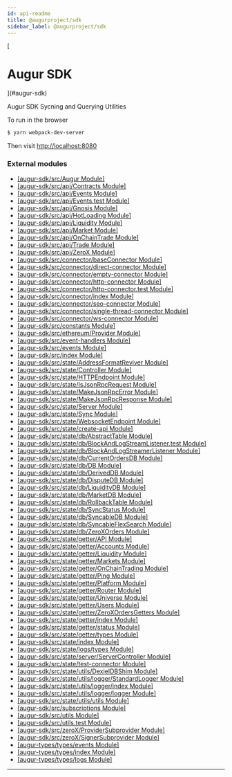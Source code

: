 ```yaml
---
id: api-readme
title: @augurproject/sdk
sidebar_label: @augurproject/sdk
---
```


[

Augur SDK
=========

](#augur-sdk)

Augur SDK Sycning and Querying Utilities

To run in the browser

```sh
$ yarn webpack-dev-server
```

Then visit [http://localhost:8080](http://localhost:8080)

### External modules

* [[augur-sdk/src/Augur Module]](api-modules-augur-sdk-src-augur-module.md)
* [[augur-sdk/src/api/Contracts Module]](api-modules-augur-sdk-src-api-contracts-module.md)
* [[augur-sdk/src/api/Events Module]](api-modules-augur-sdk-src-api-events-module.md)
* [[augur-sdk/src/api/Events.test Module]](api-modules-augur-sdk-src-api-events-test-module.md)
* [[augur-sdk/src/api/Gnosis Module]](api-modules-augur-sdk-src-api-gnosis-module.md)
* [[augur-sdk/src/api/HotLoading Module]](api-modules-augur-sdk-src-api-hotloading-module.md)
* [[augur-sdk/src/api/Liquidity Module]](api-modules-augur-sdk-src-api-liquidity-module.md)
* [[augur-sdk/src/api/Market Module]](api-modules-augur-sdk-src-api-market-module.md)
* [[augur-sdk/src/api/OnChainTrade Module]](api-modules-augur-sdk-src-api-onchaintrade-module.md)
* [[augur-sdk/src/api/Trade Module]](api-modules-augur-sdk-src-api-trade-module.md)
* [[augur-sdk/src/api/ZeroX Module]](api-modules-augur-sdk-src-api-zerox-module.md)
* [[augur-sdk/src/connector/baseConnector Module]](api-modules-augur-sdk-src-connector-baseconnector-module.md)
* [[augur-sdk/src/connector/direct-connector Module]](api-modules-augur-sdk-src-connector-direct-connector-module.md)
* [[augur-sdk/src/connector/empty-connector Module]](api-modules-augur-sdk-src-connector-empty-connector-module.md)
* [[augur-sdk/src/connector/http-connector Module]](api-modules-augur-sdk-src-connector-http-connector-module.md)
* [[augur-sdk/src/connector/http-connector.test Module]](api-modules-augur-sdk-src-connector-http-connector-test-module.md)
* [[augur-sdk/src/connector/index Module]](api-modules-augur-sdk-src-connector-index-module.md)
* [[augur-sdk/src/connector/seo-connector Module]](api-modules-augur-sdk-src-connector-seo-connector-module.md)
* [[augur-sdk/src/connector/single-thread-connector Module]](api-modules-augur-sdk-src-connector-single-thread-connector-module.md)
* [[augur-sdk/src/connector/ws-connector Module]](api-modules-augur-sdk-src-connector-ws-connector-module.md)
* [[augur-sdk/src/constants Module]](api-modules-augur-sdk-src-constants-module.md)
* [[augur-sdk/src/ethereum/Provider Module]](api-modules-augur-sdk-src-ethereum-provider-module.md)
* [[augur-sdk/src/event-handlers Module]](api-modules-augur-sdk-src-event-handlers-module.md)
* [[augur-sdk/src/events Module]](api-modules-augur-sdk-src-events-module.md)
* [[augur-sdk/src/index Module]](api-modules-augur-sdk-src-index-module.md)
* [[augur-sdk/src/state/AddressFormatReviver Module]](api-modules-augur-sdk-src-state-addressformatreviver-module.md)
* [[augur-sdk/src/state/Controller Module]](api-modules-augur-sdk-src-state-controller-module.md)
* [[augur-sdk/src/state/HTTPEndpoint Module]](api-modules-augur-sdk-src-state-httpendpoint-module.md)
* [[augur-sdk/src/state/IsJsonRpcRequest Module]](api-modules-augur-sdk-src-state-isjsonrpcrequest-module.md)
* [[augur-sdk/src/state/MakeJsonRpcError Module]](api-modules-augur-sdk-src-state-makejsonrpcerror-module.md)
* [[augur-sdk/src/state/MakeJsonRpcResponse Module]](api-modules-augur-sdk-src-state-makejsonrpcresponse-module.md)
* [[augur-sdk/src/state/Server Module]](api-modules-augur-sdk-src-state-server-module.md)
* [[augur-sdk/src/state/Sync Module]](api-modules-augur-sdk-src-state-sync-module.md)
* [[augur-sdk/src/state/WebsocketEndpoint Module]](api-modules-augur-sdk-src-state-websocketendpoint-module.md)
* [[augur-sdk/src/state/create-api Module]](api-modules-augur-sdk-src-state-create-api-module.md)
* [[augur-sdk/src/state/db/AbstractTable Module]](api-modules-augur-sdk-src-state-db-abstracttable-module.md)
* [[augur-sdk/src/state/db/BlockAndLogStreamListener.test Module]](api-modules-augur-sdk-src-state-db-blockandlogstreamlistener-test-module.md)
* [[augur-sdk/src/state/db/BlockAndLogStreamerListener Module]](api-modules-augur-sdk-src-state-db-blockandlogstreamerlistener-module.md)
* [[augur-sdk/src/state/db/CurrentOrdersDB Module]](api-modules-augur-sdk-src-state-db-currentordersdb-module.md)
* [[augur-sdk/src/state/db/DB Module]](api-modules-augur-sdk-src-state-db-db-module.md)
* [[augur-sdk/src/state/db/DerivedDB Module]](api-modules-augur-sdk-src-state-db-deriveddb-module.md)
* [[augur-sdk/src/state/db/DisputeDB Module]](api-modules-augur-sdk-src-state-db-disputedb-module.md)
* [[augur-sdk/src/state/db/LiquidityDB Module]](api-modules-augur-sdk-src-state-db-liquiditydb-module.md)
* [[augur-sdk/src/state/db/MarketDB Module]](api-modules-augur-sdk-src-state-db-marketdb-module.md)
* [[augur-sdk/src/state/db/RollbackTable Module]](api-modules-augur-sdk-src-state-db-rollbacktable-module.md)
* [[augur-sdk/src/state/db/SyncStatus Module]](api-modules-augur-sdk-src-state-db-syncstatus-module.md)
* [[augur-sdk/src/state/db/SyncableDB Module]](api-modules-augur-sdk-src-state-db-syncabledb-module.md)
* [[augur-sdk/src/state/db/SyncableFlexSearch Module]](api-modules-augur-sdk-src-state-db-syncableflexsearch-module.md)
* [[augur-sdk/src/state/db/ZeroXOrders Module]](api-modules-augur-sdk-src-state-db-zeroxorders-module.md)
* [[augur-sdk/src/state/getter/API Module]](api-modules-augur-sdk-src-state-getter-api-module.md)
* [[augur-sdk/src/state/getter/Accounts Module]](api-modules-augur-sdk-src-state-getter-accounts-module.md)
* [[augur-sdk/src/state/getter/Liquidity Module]](api-modules-augur-sdk-src-state-getter-liquidity-module.md)
* [[augur-sdk/src/state/getter/Markets Module]](api-modules-augur-sdk-src-state-getter-markets-module.md)
* [[augur-sdk/src/state/getter/OnChainTrading Module]](api-modules-augur-sdk-src-state-getter-onchaintrading-module.md)
* [[augur-sdk/src/state/getter/Ping Module]](api-modules-augur-sdk-src-state-getter-ping-module.md)
* [[augur-sdk/src/state/getter/Platform Module]](api-modules-augur-sdk-src-state-getter-platform-module.md)
* [[augur-sdk/src/state/getter/Router Module]](api-modules-augur-sdk-src-state-getter-router-module.md)
* [[augur-sdk/src/state/getter/Universe Module]](api-modules-augur-sdk-src-state-getter-universe-module.md)
* [[augur-sdk/src/state/getter/Users Module]](api-modules-augur-sdk-src-state-getter-users-module.md)
* [[augur-sdk/src/state/getter/ZeroXOrdersGetters Module]](api-modules-augur-sdk-src-state-getter-zeroxordersgetters-module.md)
* [[augur-sdk/src/state/getter/index Module]](api-modules-augur-sdk-src-state-getter-index-module.md)
* [[augur-sdk/src/state/getter/status Module]](api-modules-augur-sdk-src-state-getter-status-module.md)
* [[augur-sdk/src/state/getter/types Module]](api-modules-augur-sdk-src-state-getter-types-module.md)
* [[augur-sdk/src/state/index Module]](api-modules-augur-sdk-src-state-index-module.md)
* [[augur-sdk/src/state/logs/types Module]](api-modules-augur-sdk-src-state-logs-types-module.md)
* [[augur-sdk/src/state/server/ServerController Module]](api-modules-augur-sdk-src-state-server-servercontroller-module.md)
* [[augur-sdk/src/state/test-connector Module]](api-modules-augur-sdk-src-state-test-connector-module.md)
* [[augur-sdk/src/state/utils/DexieIDBShim Module]](api-modules-augur-sdk-src-state-utils-dexieidbshim-module.md)
* [[augur-sdk/src/state/utils/logger/StandardLogger Module]](api-modules-augur-sdk-src-state-utils-logger-standardlogger-module.md)
* [[augur-sdk/src/state/utils/logger/index Module]](api-modules-augur-sdk-src-state-utils-logger-index-module.md)
* [[augur-sdk/src/state/utils/logger/logger Module]](api-modules-augur-sdk-src-state-utils-logger-logger-module.md)
* [[augur-sdk/src/state/utils/utils Module]](api-modules-augur-sdk-src-state-utils-utils-module.md)
* [[augur-sdk/src/subscriptions Module]](api-modules-augur-sdk-src-subscriptions-module.md)
* [[augur-sdk/src/utils Module]](api-modules-augur-sdk-src-utils-module.md)
* [[augur-sdk/src/utils.test Module]](api-modules-augur-sdk-src-utils-test-module.md)
* [[augur-sdk/src/zeroX/ProviderSubprovider Module]](api-modules-augur-sdk-src-zerox-providersubprovider-module.md)
* [[augur-sdk/src/zeroX/SignerSubprovider Module]](api-modules-augur-sdk-src-zerox-signersubprovider-module.md)
* [[augur-types/types/events Module]](api-modules-augur-types-types-events-module.md)
* [[augur-types/types/index Module]](api-modules-augur-types-types-index-module.md)
* [[augur-types/types/logs Module]](api-modules-augur-types-types-logs-module.md)

---

